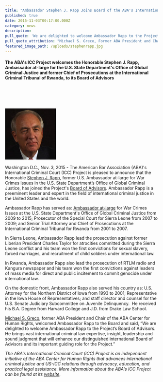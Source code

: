 ```yaml
---
title: "Ambassador Stephen J. Rapp Joins Board of the ABA's International Criminal Court Project"
published: true
date: 2015-11-03T00:17:00.000Z
category: news
description:
pull_quote: 'We are delighted to welcome Ambassador Rapp to the Project’s Board of Advisors. He brings vast international criminal law expertise, insight, leadership and sound judgment that will enhance our distinguished international Board of Advisors and its important guiding role for the Project.'
pull_quote_attribution: "Michael S. Greco, Former ABA President and Chair of the ABA Center for Human Rights and the ABA's ICC Project Board of Advisors"
featured_image_path: /uploads/stephenrapp.jpg
---
```



#### The ABA's ICC Project welcomes the Honorable Stephen J. Rapp, Ambassador at-large for the U.S. State Department's Office of Global Criminal Justice and former Chief of Prosecutions at the International Criminal Tribunal of Rwanda, to its Board of Advisors

#### &nbsp;

#### &nbsp;

![](/uploads/rapp-sm.jpg)

Washington D.C., Nov. 3, 2015 - The American Bar Association (ABA)'s International Criminal Court (ICC) Project is pleased to announce that the Honorable&nbsp;[Stephen J. Rapp](https://www.aba-icc.org/board-of-advisors/hon-stephen-j-rapp/), former U.S. Ambassador at-large for War Crimes Issues in the U.S. State Department’s Office of Global Criminal Justice, has joined the Project's&nbsp;[Board of Advisors](http://www.aba-icc.org/the-aba-icc-project/board-of-advisors/). Ambassador Rapp is a preeminent leader and expert in the field of international criminal justice in the United States and the world.

Ambassador Rapp has served as: [Ambassador at-large](http://m.state.gov/md129455.htm)&nbsp;for War Crimes Issues at the U.S. State Department's Office of Global Criminal Justice from 2009 to 2015; Prosecutor of the Special Court for Sierra Leone from 2007 to 2009; and Senior Trial Attorney and Chief of Prosecutions at the International Criminal Tribunal for Rwanda from 2001 to 2007.&nbsp;

In Sierra Leone, Ambassador Rapp lead the prosecution against former Liberian President Charles Taylor for atrocities committed during the Sierra Leone conflict and his team won the first convictions for sexual slavery, forced marriages, and recruitment of child soldiers under international law.

In Rwanda, Ambassador Rapp also lead the prosecution of RTLM radio and Kangura newspaper and his team won the first convictions against leaders of mass media for direct and public incitement to commit genocide under international law.

On the domestic front, Ambassador Rapp also served his country as: U.S. Attorney for the Northern District of Iowa from 1993 to 2001; Representative in the Iowa House of Representatives; and staff director and counsel for the U.S. Senate Judiciary Subcommittee on Juvenile Delinquency.&nbsp; He received his B.A. Degree from Harvard College and J.D. from Drake Law School.

[Michael S. Greco](http://www.aba-icc.org/board-of-advisors/michael-s-greco/), former ABA President and Chair of the ABA Center for Human Rights, welcomed Ambassador Rapp to the Board and said, “We are delighted to welcome Ambassador Rapp to the Project’s Board of Advisors. He brings vast international criminal law expertise, insight, leadership and sound judgment that will enhance our distinguished international Board of Advisors and its important guiding role for the Project.”

*The ABA's International Criminal Court (ICC) Project is an independent initiative of the ABA Center for Human Rights that advances international criminal justice and US-ICC relations through advocacy, education, and practical legal assistance. More information about the ABA's ICC Project can be found at its [website](http://www.aba-icc.org).*